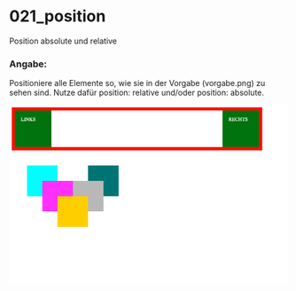 021_position
========
Position absolute und relative

### Angabe:

Positioniere alle Elemente so, wie sie in der Vorgabe (vorgabe.png) zu sehen sind. Nutze dafür position: relative und/oder position: absolute.

![Vorgabe Übung 21](vorgabe.png)
